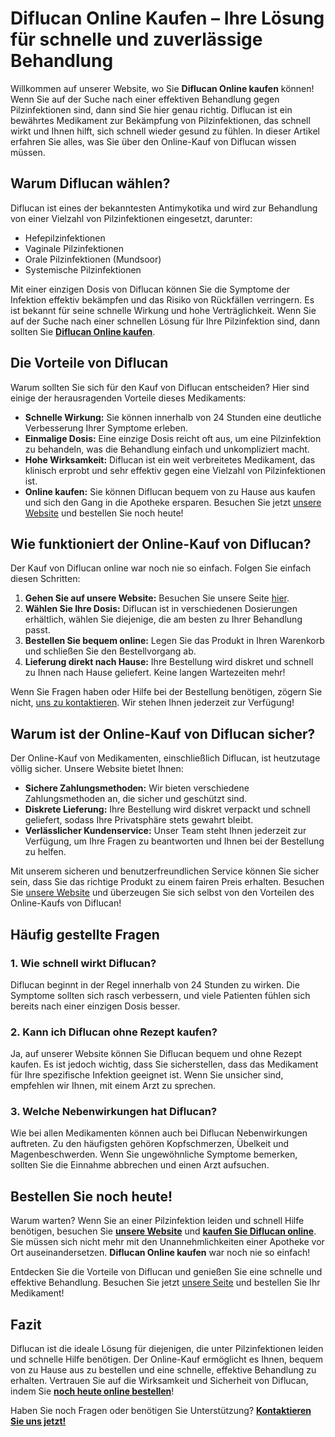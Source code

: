 # Diflucan Online Kaufen – Ihre Lösung für schnelle und zuverlässige Behandlung

Willkommen auf unserer Website, wo Sie **Diflucan Online kaufen** können! Wenn Sie auf der Suche nach einer effektiven Behandlung gegen Pilzinfektionen sind, dann sind Sie hier genau richtig. Diflucan ist ein bewährtes Medikament zur Bekämpfung von Pilzinfektionen, das schnell wirkt und Ihnen hilft, sich schnell wieder gesund zu fühlen. In dieser Artikel erfahren Sie alles, was Sie über den Online-Kauf von Diflucan wissen müssen.

## Warum Diflucan wählen?

Diflucan ist eines der bekanntesten Antimykotika und wird zur Behandlung von einer Vielzahl von Pilzinfektionen eingesetzt, darunter:

- Hefepilzinfektionen
- Vaginale Pilzinfektionen
- Orale Pilzinfektionen (Mundsoor)
- Systemische Pilzinfektionen

Mit einer einzigen Dosis von Diflucan können Sie die Symptome der Infektion effektiv bekämpfen und das Risiko von Rückfällen verringern. Es ist bekannt für seine schnelle Wirkung und hohe Verträglichkeit. Wenn Sie auf der Suche nach einer schnellen Lösung für Ihre Pilzinfektion sind, dann sollten Sie **[Diflucan Online kaufen](https://tinyurl.com/buydiflucanonine)**.

## Die Vorteile von Diflucan

Warum sollten Sie sich für den Kauf von Diflucan entscheiden? Hier sind einige der herausragenden Vorteile dieses Medikaments:

- **Schnelle Wirkung:** Sie können innerhalb von 24 Stunden eine deutliche Verbesserung Ihrer Symptome erleben.
- **Einmalige Dosis:** Eine einzige Dosis reicht oft aus, um eine Pilzinfektion zu behandeln, was die Behandlung einfach und unkompliziert macht.
- **Hohe Wirksamkeit:** Diflucan ist ein weit verbreitetes Medikament, das klinisch erprobt und sehr effektiv gegen eine Vielzahl von Pilzinfektionen ist.
- **Online kaufen:** Sie können Diflucan bequem von zu Hause aus kaufen und sich den Gang in die Apotheke ersparen. Besuchen Sie jetzt [unsere Website](https://tinyurl.com/buydiflucanonine) und bestellen Sie noch heute!

## Wie funktioniert der Online-Kauf von Diflucan?

Der Kauf von Diflucan online war noch nie so einfach. Folgen Sie einfach diesen Schritten:

1. **Gehen Sie auf unsere Website:** Besuchen Sie unsere Seite [hier](https://tinyurl.com/buydiflucanonine).
2. **Wählen Sie Ihre Dosis:** Diflucan ist in verschiedenen Dosierungen erhältlich, wählen Sie diejenige, die am besten zu Ihrer Behandlung passt.
3. **Bestellen Sie bequem online:** Legen Sie das Produkt in Ihren Warenkorb und schließen Sie den Bestellvorgang ab.
4. **Lieferung direkt nach Hause:** Ihre Bestellung wird diskret und schnell zu Ihnen nach Hause geliefert. Keine langen Wartezeiten mehr!

Wenn Sie Fragen haben oder Hilfe bei der Bestellung benötigen, zögern Sie nicht, [uns zu kontaktieren](https://tinyurl.com/buydiflucanonine). Wir stehen Ihnen jederzeit zur Verfügung!

## Warum ist der Online-Kauf von Diflucan sicher?

Der Online-Kauf von Medikamenten, einschließlich Diflucan, ist heutzutage völlig sicher. Unsere Website bietet Ihnen:

- **Sichere Zahlungsmethoden:** Wir bieten verschiedene Zahlungsmethoden an, die sicher und geschützt sind.
- **Diskrete Lieferung:** Ihre Bestellung wird diskret verpackt und schnell geliefert, sodass Ihre Privatsphäre stets gewahrt bleibt.
- **Verlässlicher Kundenservice:** Unser Team steht Ihnen jederzeit zur Verfügung, um Ihre Fragen zu beantworten und Ihnen bei der Bestellung zu helfen.

Mit unserem sicheren und benutzerfreundlichen Service können Sie sicher sein, dass Sie das richtige Produkt zu einem fairen Preis erhalten. Besuchen Sie [unsere Website](https://tinyurl.com/buydiflucanonine) und überzeugen Sie sich selbst von den Vorteilen des Online-Kaufs von Diflucan!

## Häufig gestellte Fragen

### 1. Wie schnell wirkt Diflucan?

Diflucan beginnt in der Regel innerhalb von 24 Stunden zu wirken. Die Symptome sollten sich rasch verbessern, und viele Patienten fühlen sich bereits nach einer einzigen Dosis besser.

### 2. Kann ich Diflucan ohne Rezept kaufen?

Ja, auf unserer Website können Sie Diflucan bequem und ohne Rezept kaufen. Es ist jedoch wichtig, dass Sie sicherstellen, dass das Medikament für Ihre spezifische Infektion geeignet ist. Wenn Sie unsicher sind, empfehlen wir Ihnen, mit einem Arzt zu sprechen.

### 3. Welche Nebenwirkungen hat Diflucan?

Wie bei allen Medikamenten können auch bei Diflucan Nebenwirkungen auftreten. Zu den häufigsten gehören Kopfschmerzen, Übelkeit und Magenbeschwerden. Wenn Sie ungewöhnliche Symptome bemerken, sollten Sie die Einnahme abbrechen und einen Arzt aufsuchen.

## Bestellen Sie noch heute!

Warum warten? Wenn Sie an einer Pilzinfektion leiden und schnell Hilfe benötigen, besuchen Sie [**unsere Website**](https://tinyurl.com/buydiflucanonine) und **[kaufen Sie Diflucan online](https://tinyurl.com/buydiflucanonine)**. Sie müssen sich nicht mehr mit den Unannehmlichkeiten einer Apotheke vor Ort auseinandersetzen. **Diflucan Online kaufen** war noch nie so einfach!

Entdecken Sie die Vorteile von Diflucan und genießen Sie eine schnelle und effektive Behandlung. Besuchen Sie jetzt [unsere Seite](https://tinyurl.com/buydiflucanonine) und bestellen Sie Ihr Medikament!

## Fazit

Diflucan ist die ideale Lösung für diejenigen, die unter Pilzinfektionen leiden und schnelle Hilfe benötigen. Der Online-Kauf ermöglicht es Ihnen, bequem von zu Hause aus zu bestellen und eine schnelle, effektive Behandlung zu erhalten. Vertrauen Sie auf die Wirksamkeit und Sicherheit von Diflucan, indem Sie **[noch heute online bestellen](https://tinyurl.com/buydiflucanonine)**!

Haben Sie noch Fragen oder benötigen Sie Unterstützung? **[Kontaktieren Sie uns jetzt!](https://tinyurl.com/buydiflucanonine)**
